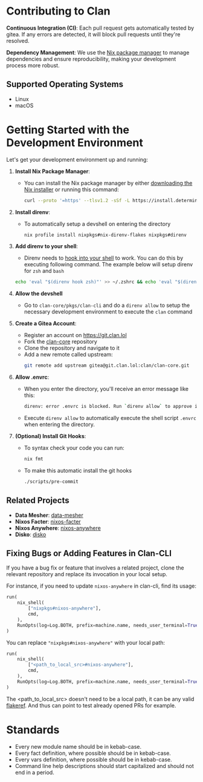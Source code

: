# Contributing to Clan


**Continuous Integration (CI)**: Each pull request gets automatically tested by gitea. If any errors are detected, it will block pull requests until they're resolved.

**Dependency Management**: We use the [Nix package manager](https://nixos.org/) to manage dependencies and ensure reproducibility, making your development process more robust.

## Supported Operating Systems

- Linux
- macOS

# Getting Started with the Development Environment

Let's get your development environment up and running:

1. **Install Nix Package Manager**:

      - You can install the Nix package manager by either [downloading the Nix installer](https://github.com/DeterminateSystems/nix-installer/releases) or running this command:
        ```bash
        curl --proto '=https' --tlsv1.2 -sSf -L https://install.determinate.systems/nix | sh -s -- install
        ```

1. **Install direnv**:

      - To automatically setup a devshell on entering the directory
        ```bash
        nix profile install nixpkgs#nix-direnv-flakes nixpkgs#direnv
        ```

1. **Add direnv to your shell**:

      - Direnv needs to [hook into your shell](https://direnv.net/docs/hook.html) to work.
        You can do this by executing following command. The example below will setup direnv for `zsh` and `bash`

      ```bash
      echo 'eval "$(direnv hook zsh)"' >> ~/.zshrc && echo 'eval "$(direnv hook bash)"' >> ~/.bashrc && eval "$SHELL"
      ```

1. **Allow the devshell**
      - Go to `clan-core/pkgs/clan-cli` and do a `direnv allow` to setup the necessary development environment to execute the `clan` command

1. **Create a Gitea Account**:
      - Register an account on https://git.clan.lol
      - Fork the [clan-core](https://git.clan.lol/clan/clan-core) repository
      - Clone the repository and navigate to it
      - Add a new remote called upstream:
         ```bash
         git remote add upstream gitea@git.clan.lol:clan/clan-core.git
         ```
1. **Allow .envrc**:

      - When you enter the directory, you'll receive an error message like this:
        ```bash
        direnv: error .envrc is blocked. Run `direnv allow` to approve its content
        ```
      - Execute `direnv allow` to automatically execute the shell script `.envrc` when entering the directory.

1. **(Optional) Install Git Hooks**:
      - To syntax check your code you can run:
         ```bash
         nix fmt
         ```
      - To make this automatic install the git hooks
         ```bash
         ./scripts/pre-commit
         ```

## Related Projects

- **Data Mesher**: [data-mesher](https://git.clan.lol/clan/data-mesher)
- **Nixos Facter**: [nixos-facter](https://github.com/nix-community/nixos-facter)
- **Nixos Anywhere**: [nixos-anywhere](https://github.com/nix-community/nixos-anywhere)
- **Disko**: [disko](https://github.com/nix-community/disko)

## Fixing Bugs or Adding Features in Clan-CLI

If you have a bug fix or feature that involves a related project, clone the relevant repository and replace its invocation in your local setup.

For instance, if you need to update `nixos-anywhere` in clan-cli, find its usage:

```python
run(
    nix_shell(
        ["nixpkgs#nixos-anywhere"],
        cmd,
    ),
    RunOpts(log=Log.BOTH, prefix=machine.name, needs_user_terminal=True),
)
```

You can replace `"nixpkgs#nixos-anywhere"` with your local path:

```python
run(
    nix_shell(
        ["<path_to_local_src>#nixos-anywhere"],
        cmd,
    ),
    RunOpts(log=Log.BOTH, prefix=machine.name, needs_user_terminal=True),
)

```

The <path_to_local_src> doesn't need to be a local path, it can be any valid [flakeref](https://nix.dev/manual/nix/2.26/command-ref/new-cli/nix3-flake.html#flake-references).
And thus can point to test already opened PRs for example.

# Standards

- Every new module name should be in kebab-case.
- Every fact definition, where possible should be in kebab-case.
- Every vars definition, where possible should be in kebab-case.
- Command line help descriptions should start capitalized and should not end in a period.
